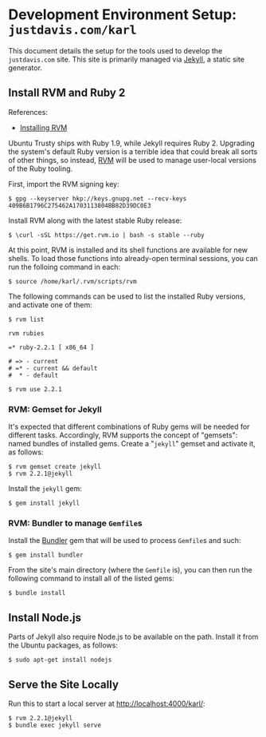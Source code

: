 # Development Environment Setup: `justdavis.com/karl`

This document details the setup for the tools used to develop the `justdavis.com` site. This site is primarily managed via [Jekyll](http://jekyllrb.com/), a static site generator.


## Install RVM and Ruby 2

References:

* [Installing RVM](https://rvm.io/rvm/install)

Ubuntu Trusty ships with Ruby 1.9, while Jekyll requires Ruby 2. Upgrading the system's default Ruby version is a terrible idea that could break all sorts of other things, so instead, [RVM](https://rvm.io/) will be used to manage user-local versions of the Ruby tooling.

First, import the RVM signing key:

    $ gpg --keyserver hkp://keys.gnupg.net --recv-keys 409B6B1796C275462A1703113804BB82D39DC0E3

Install RVM along with the latest stable Ruby release:

    $ \curl -sSL https://get.rvm.io | bash -s stable --ruby

At this point, RVM is installed and its shell functions are available for new shells. To load those functions into already-open terminal sessions, you can run the folloing command in each:

    $ source /home/karl/.rvm/scripts/rvm

The following commands can be used to list the installed Ruby versions, and activate one of them:

    $ rvm list
    
    rvm rubies
    
    =* ruby-2.2.1 [ x86_64 ]
    
    # => - current
    # =* - current && default
    #  * - default
    
    $ rvm use 2.2.1


### RVM: Gemset for Jekyll

It's expected that different combinations of Ruby gems will be needed for different tasks. Accordingly, RVM supports the concept of "gemsets": named bundles of installed gems. Create a "`jekyll`" gemset and activate it, as follows:

    $ rvm gemset create jekyll
    $ rvm 2.2.1@jekyll

Install the `jekyll` gem:

    $ gem install jekyll


### RVM: Bundler to manage `Gemfile`s

Install the [Bundler](http://bundler.io/) gem that will be used to process `Gemfile`s and such:

    $ gem install bundler

From the site's main directory (where the `Gemfile` is), you can then run the following command to install all of the listed gems:

    $ bundle install


## Install Node.js

Parts of Jekyll also require Node.js to be available on the path. Install it from the Ubuntu packages, as follows:

    $ sudo apt-get install nodejs


## Serve the Site Locally

Run this to start a local server at <http://localhost:4000/karl/>:

    $ rvm 2.2.1@jekyll
    $ bundle exec jekyll serve

